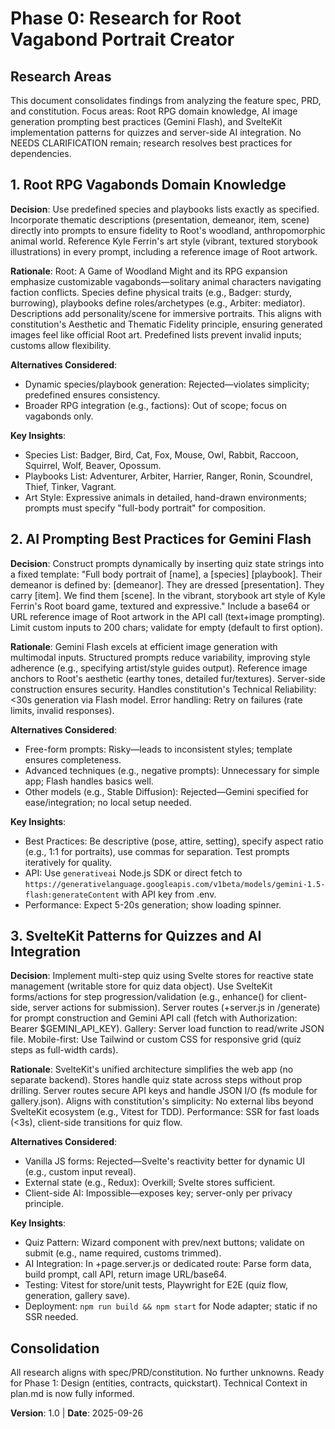 # Phase 0: Research for Root Vagabond Portrait Creator

## Research Areas

This document consolidates findings from analyzing the feature spec, PRD, and constitution. Focus areas: Root RPG domain knowledge, AI image generation prompting best practices (Gemini Flash), and SvelteKit implementation patterns for quizzes and server-side AI integration. No NEEDS CLARIFICATION remain; research resolves best practices for dependencies.

## 1. Root RPG Vagabonds Domain Knowledge

**Decision**: Use predefined species and playbooks lists exactly as specified. Incorporate thematic descriptions (presentation, demeanor, item, scene) directly into prompts to ensure fidelity to Root's woodland, anthropomorphic animal world. Reference Kyle Ferrin's art style (vibrant, textured storybook illustrations) in every prompt, including a reference image of Root artwork.

**Rationale**: Root: A Game of Woodland Might and its RPG expansion emphasize customizable vagabonds—solitary animal characters navigating faction conflicts. Species define physical traits (e.g., Badger: sturdy, burrowing), playbooks define roles/archetypes (e.g., Arbiter: mediator). Descriptions add personality/scene for immersive portraits. This aligns with constitution's Aesthetic and Thematic Fidelity principle, ensuring generated images feel like official Root art. Predefined lists prevent invalid inputs; customs allow flexibility.

**Alternatives Considered**:

- Dynamic species/playbook generation: Rejected—violates simplicity; predefined ensures consistency.
- Broader RPG integration (e.g., factions): Out of scope; focus on vagabonds only.

**Key Insights**:

- Species List: Badger, Bird, Cat, Fox, Mouse, Owl, Rabbit, Raccoon, Squirrel, Wolf, Beaver, Opossum.
- Playbooks List: Adventurer, Arbiter, Harrier, Ranger, Ronin, Scoundrel, Thief, Tinker, Vagrant.
- Art Style: Expressive animals in detailed, hand-drawn environments; prompts must specify "full-body portrait" for composition.

## 2. AI Prompting Best Practices for Gemini Flash

**Decision**: Construct prompts dynamically by inserting quiz state strings into a fixed template: "Full body portrait of [name], a [species] [playbook]. Their demeanor is defined by: [demeanor]. They are dressed [presentation]. They carry [item]. We find them [scene]. In the vibrant, storybook art style of Kyle Ferrin's Root board game, textured and expressive." Include a base64 or URL reference image of Root artwork in the API call (text+image prompting). Limit custom inputs to 200 chars; validate for empty (default to first option).

**Rationale**: Gemini Flash excels at efficient image generation with multimodal inputs. Structured prompts reduce variability, improving style adherence (e.g., specifying artist/style guides output). Reference image anchors to Root's aesthetic (earthy tones, detailed fur/textures). Server-side construction ensures security. Handles constitution's Technical Reliability: <30s generation via Flash model. Error handling: Retry on failures (rate limits, invalid responses).

**Alternatives Considered**:

- Free-form prompts: Risky—leads to inconsistent styles; template ensures completeness.
- Advanced techniques (e.g., negative prompts): Unnecessary for simple app; Flash handles basics well.
- Other models (e.g., Stable Diffusion): Rejected—Gemini specified for ease/integration; no local setup needed.

**Key Insights**:

- Best Practices: Be descriptive (pose, attire, setting), specify aspect ratio (e.g., 1:1 for portraits), use commas for separation. Test prompts iteratively for quality.
- API: Use `generativeai` Node.js SDK or direct fetch to `https://generativelanguage.googleapis.com/v1beta/models/gemini-1.5-flash:generateContent` with API key from .env.
- Performance: Expect 5-20s generation; show loading spinner.

## 3. SvelteKit Patterns for Quizzes and AI Integration

**Decision**: Implement multi-step quiz using Svelte stores for reactive state management (writable store for quiz data object). Use SvelteKit forms/actions for step progression/validation (e.g., enhance() for client-side, server actions for submission). Server routes (+server.js in /generate) for prompt construction and Gemini API call (fetch with Authorization: Bearer $GEMINI_API_KEY). Gallery: Server load function to read/write JSON file. Mobile-first: Use Tailwind or custom CSS for responsive grid (quiz steps as full-width cards).

**Rationale**: SvelteKit's unified architecture simplifies the web app (no separate backend). Stores handle quiz state across steps without prop drilling. Server routes secure API keys and handle JSON I/O (fs module for gallery.json). Aligns with constitution's simplicity: No external libs beyond SvelteKit ecosystem (e.g., Vitest for TDD). Performance: SSR for fast loads (<3s), client-side transitions for quiz flow.

**Alternatives Considered**:

- Vanilla JS forms: Rejected—Svelte's reactivity better for dynamic UI (e.g., custom input reveal).
- External state (e.g., Redux): Overkill; Svelte stores sufficient.
- Client-side AI: Impossible—exposes key; server-only per privacy principle.

**Key Insights**:

- Quiz Pattern: Wizard component with prev/next buttons; validate on submit (e.g., name required, customs trimmed).
- AI Integration: In +page.server.js or dedicated route: Parse form data, build prompt, call API, return image URL/base64.
- Testing: Vitest for store/unit tests, Playwright for E2E (quiz flow, generation, gallery save).
- Deployment: `npm run build && npm start` for Node adapter; static if no SSR needed.

## Consolidation

All research aligns with spec/PRD/constitution. No further unknowns. Ready for Phase 1: Design (entities, contracts, quickstart). Technical Context in plan.md is now fully informed.

**Version**: 1.0 | **Date**: 2025-09-26
